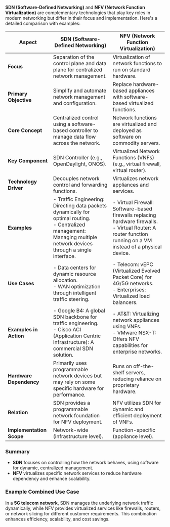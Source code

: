 **SDN (Software-Defined Networking)** and **NFV (Network Function Virtualization)** are complementary technologies that play key roles in modern networking but differ in their focus and implementation. Here's a detailed comparison with examples:  

| **Aspect**                | **SDN (Software-Defined Networking)**                                      | **NFV (Network Function Virtualization)**                                      |
|---------------------------|----------------------------------------------------------------------------|-------------------------------------------------------------------------------|
| **Focus**                 | Separation of the control plane and data plane for centralized network management. | Virtualization of network functions to run on standard hardware.              |
| **Primary Objective**     | Simplify and automate network management and configuration.                | Replace hardware-based appliances with software-based virtualized functions.  |
| **Core Concept**          | Centralized control using a software-based controller to manage data flow across the network. | Network functions are virtualized and deployed as software on commodity servers. |
| **Key Component**         | SDN Controller (e.g., OpenDaylight, ONOS).                                | Virtualized Network Functions (VNFs) (e.g., virtual firewall, virtual router). |
| **Technology Driver**     | Decouples network control and forwarding functions.                       | Virtualizes network appliances and services.                                  |
| **Examples**              | - Traffic Engineering: Directing data packets dynamically for optimal routing. <br> - Centralized management: Managing multiple network devices through a single interface. | - Virtual Firewall: Software-based firewalls replacing hardware firewalls. <br> - Virtual Router: A router function running on a VM instead of a physical device. |
| **Use Cases**             | - Data centers for dynamic resource allocation. <br> - WAN optimization through intelligent traffic steering. | - Telecom: vEPC (Virtualized Evolved Packet Core) for 4G/5G networks. <br> - Enterprises: Virtualized load balancers. |
| **Examples in Action**    | - Google B4: A global SDN backbone for traffic engineering. <br> - Cisco ACI (Application Centric Infrastructure): A commercial SDN solution. | - AT&T: Virtualizing network appliances using VNFs. <br> - VMware NSX-T: Offers NFV capabilities for enterprise networks. |
| **Hardware Dependency**   | Primarily uses programmable network devices but may rely on some specific hardware for performance. | Runs on off-the-shelf servers, reducing reliance on proprietary hardware.     |
| **Relation**              | SDN provides a programmable network foundation for NFV deployment.         | NFV utilizes SDN for dynamic and efficient deployment of VNFs.                |
| **Implementation Scope**  | Network-wide (infrastructure level).                                      | Function-specific (appliance level).                                          |

### **Summary**
- **SDN** focuses on controlling how the network behaves, using software for dynamic, centralized management.  
- **NFV** virtualizes specific network services to reduce hardware dependency and enhance scalability.  

### **Example Combined Use Case**  
In a **5G telecom network**, SDN manages the underlying network traffic dynamically, while NFV provides virtualized services like firewalls, routers, or network slicing for different customer requirements. This combination enhances efficiency, scalability, and cost savings.
